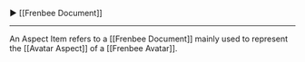 ▶ [[Frenbee Document]]

---
An Aspect Item refers to a [[Frenbee Document]] mainly used to represent the [[Avatar Aspect]] of a [[Frenbee Avatar]].